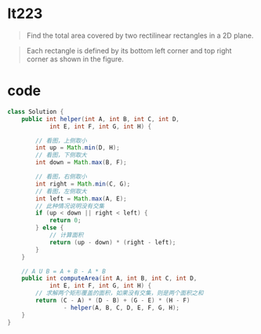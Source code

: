 # lt223
>Find the total area covered by two rectilinear rectangles in a 2D plane.

>Each rectangle is defined by its bottom left corner and top right corner as shown in the figure.

# code
```java
class Solution {
    public int helper(int A, int B, int C, int D, 
            int E, int F, int G, int H) {

        // 看图，上侧取小
        int up = Math.min(D, H);
        // 看图，下侧取大
        int down = Math.max(B, F);

        // 看图，右侧取小
        int right = Math.min(C, G);
        // 看图，左侧取大
        int left = Math.max(A, E);
        // 此种情况说明没有交集
        if (up < down || right < left) {
            return 0;
        } else {
            // 计算面积
            return (up - down) * (right - left);
        }
    }

    // A U B = A + B - A * B
    public int computeArea(int A, int B, int C, int D,
            int E, int F, int G, int H) {
        // 求解两个矩形覆盖的面积，如果没有交集，则是两个面积之和
        return (C - A) * (D - B) + (G - E) * (H - F) 
                - helper(A, B, C, D, E, F, G, H);
    }
}
```